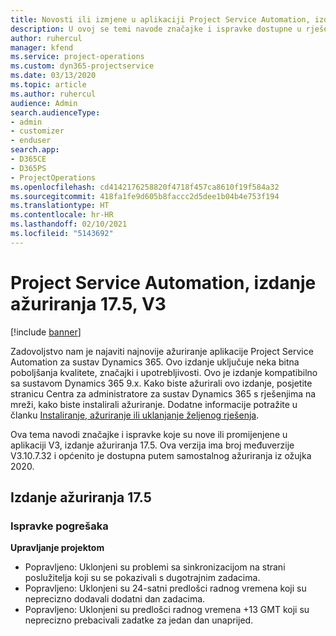 ```yaml
---
title: Novosti ili izmjene u aplikaciji Project Service Automation, izdanje ažuriranja 17.5, hitni popravak, V3
description: U ovoj se temi navode značajke i ispravke dostupne u rješenju Project Service Automation, izdanje ažuriranja 17.5, V3.
author: ruhercul
manager: kfend
ms.service: project-operations
ms.custom: dyn365-projectservice
ms.date: 03/13/2020
ms.topic: article
ms.author: ruhercul
audience: Admin
search.audienceType:
- admin
- customizer
- enduser
search.app:
- D365CE
- D365PS
- ProjectOperations
ms.openlocfilehash: cd4142176258820f4718f457ca8610f19f584a32
ms.sourcegitcommit: 418fa1fe9d605b8faccc2d5dee1b04b4e753f194
ms.translationtype: HT
ms.contentlocale: hr-HR
ms.lasthandoff: 02/10/2021
ms.locfileid: "5143692"
---
```

# <a name="project-service-automation-update-release-175-v3"></a>Project Service Automation, izdanje ažuriranja 17.5, V3

[!include [banner](../includes/psa-now-project-operations.md)]

Zadovoljstvo nam je najaviti najnovije ažuriranje aplikacije Project Service Automation za sustav Dynamics 365. Ovo izdanje uključuje neka bitna poboljšanja kvalitete, značajki i upotrebljivosti.  Ovo je izdanje kompatibilno sa sustavom Dynamics 365 9.x. Kako biste ažurirali ovo izdanje, posjetite stranicu Centra za administratore za sustav Dynamics 365 s rješenjima na mreži, kako biste instalirali ažuriranje. Dodatne informacije potražite u članku [Instaliranje, ažuriranje ili uklanjanje željenog rješenja](https://docs.microsoft.com/power-platform/admin/install-remove-preferred-solution).

Ova tema navodi značajke i ispravke koje su nove ili promijenjene u aplikaciji V3, izdanje ažuriranja 17.5. Ova verzija ima broj međuverzije V3.10.7.32 i općenito je dostupna putem samostalnog ažuriranja iz ožujka 2020.


## <a name="update-release-175"></a>Izdanje ažuriranja 17.5

### <a name="bug-fixes"></a>Ispravke pogrešaka


**Upravljanje projektom**

- Popravljeno: Uklonjeni su problemi sa sinkronizacijom na strani poslužitelja koji su se pokazivali s dugotrajnim zadacima.
- Popravljeno: Uklonjeni su 24-satni predlošci radnog vremena koji su neprecizno dodavali dodatni dan zadacima.
- Popravljeno: Uklonjeni su predlošci radnog vremena +13 GMT koji su neprecizno prebacivali zadatke za jedan dan unaprijed.

